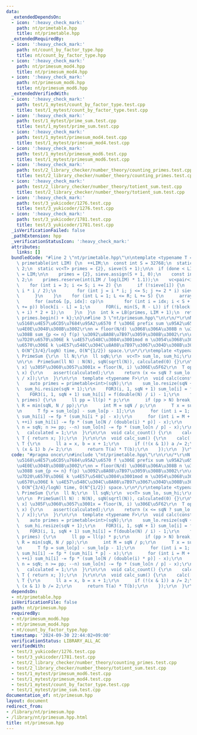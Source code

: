 ```yaml
---
data:
  _extendedDependsOn:
  - icon: ':heavy_check_mark:'
    path: nt/primetable.hpp
    title: nt/primetable.hpp
  _extendedRequiredBy:
  - icon: ':heavy_check_mark:'
    path: nt/count_by_factor_type.hpp
    title: nt/count_by_factor_type.hpp
  - icon: ':heavy_check_mark:'
    path: nt/primesum_mod4.hpp
    title: nt/primesum_mod4.hpp
  - icon: ':heavy_check_mark:'
    path: nt/primesum_mod6.hpp
    title: nt/primesum_mod6.hpp
  _extendedVerifiedWith:
  - icon: ':heavy_check_mark:'
    path: test/1_mytest/count_by_factor_type.test.cpp
    title: test/1_mytest/count_by_factor_type.test.cpp
  - icon: ':heavy_check_mark:'
    path: test/1_mytest/prime_sum.test.cpp
    title: test/1_mytest/prime_sum.test.cpp
  - icon: ':heavy_check_mark:'
    path: test/1_mytest/primesum_mod4.test.cpp
    title: test/1_mytest/primesum_mod4.test.cpp
  - icon: ':heavy_check_mark:'
    path: test/1_mytest/primesum_mod6.test.cpp
    title: test/1_mytest/primesum_mod6.test.cpp
  - icon: ':heavy_check_mark:'
    path: test/2_library_checker/number_theory/counting_primes.test.cpp
    title: test/2_library_checker/number_theory/counting_primes.test.cpp
  - icon: ':heavy_check_mark:'
    path: test/2_library_checker/number_theory/totient_sum.test.cpp
    title: test/2_library_checker/number_theory/totient_sum.test.cpp
  - icon: ':heavy_check_mark:'
    path: test/3_yukicoder/1276.test.cpp
    title: test/3_yukicoder/1276.test.cpp
  - icon: ':heavy_check_mark:'
    path: test/3_yukicoder/1781.test.cpp
    title: test/3_yukicoder/1781.test.cpp
  _isVerificationFailed: false
  _pathExtension: hpp
  _verificationStatusIcon: ':heavy_check_mark:'
  attributes:
    links: []
  bundledCode: "#line 2 \"nt/primetable.hpp\"\n\ntemplate <typename T = int>\nvc<T>\
    \ primetable(int LIM) {\n  ++LIM;\n  const int S = 32768;\n  static int done =\
    \ 2;\n  static vc<T> primes = {2}, sieve(S + 1);\n\n  if (done < LIM) {\n    done\
    \ = LIM;\n\n    primes = {2}, sieve.assign(S + 1, 0);\n    const int R = LIM /\
    \ 2;\n    primes.reserve(int(LIM / log(LIM) * 1.1));\n    vc<pair<int, int>> cp;\n\
    \    for (int i = 3; i <= S; i += 2) {\n      if (!sieve[i]) {\n        cp.eb(i,\
    \ i * i / 2);\n        for (int j = i * i; j <= S; j += 2 * i) sieve[j] = 1;\n\
    \      }\n    }\n    for (int L = 1; L <= R; L += S) {\n      array<bool, S> block{};\n\
    \      for (auto& [p, idx]: cp)\n        for (int i = idx; i < S + L; idx = (i\
    \ += p)) block[i - L] = 1;\n      FOR(i, min(S, R - L)) if (!block[i]) primes.eb((L\
    \ + i) * 2 + 1);\n    }\n  }\n  int k = LB(primes, LIM + 1);\n  return {primes.begin(),\
    \ primes.begin() + k};\n}\n#line 3 \"nt/primesum.hpp\"\n\r\n/*\r\nN \u3068\u5B8C\
    \u5168\u4E57\u6CD5\u7684\u95A2\u6570 f \u306E prefix sum \u95A2\u6570 F \u3092\
    \u4E0E\u3048\u308B\u3002\r\nn = floor(N/d) \u3068\u306A\u308B n \u306B\u5BFE\u3059\
    \u308B sum_{p <= n} f(p) \u3092\u8A08\u7B97\u3059\u308B\u3002\r\n\u7279\u306B\u3001\
    \u7D20\u6570\u306E k \u4E57\u548C\u3084\u3001mod m \u3054\u3068\u3067\u306E\u7D20\
    \u6570\u306E k \u4E57\u548C\u304C\u8A08\u7B97\u3067\u304D\u308B\u3002\r\nComplexity:\
    \ O(N^{3/4}/logN) time, O(N^{1/2}) space.\r\n*/\r\ntemplate <typename T>\r\nstruct\
    \ PrimeSum {\r\n  ll N;\r\n  ll sqN;\r\n  vc<T> sum_lo, sum_hi;\r\n  bool calculated;\r\
    \n\r\n  PrimeSum(ll N) : N(N), sqN(sqrtl(N)), calculated(0) {}\r\n\r\n  // [1,\
    \ x] \u305F\u3060\u3057\u3001x = floor(N, i) \u306E\u5F62\r\n  T operator[](ll\
    \ x) {\r\n    assert(calculated);\r\n    return (x <= sqN ? sum_lo[x] : sum_hi[double(N)\
    \ / x]);\r\n  }\r\n\r\n  template <typename F>\r\n  void calc(const F f) {\r\n\
    \    auto primes = primetable<int>(sqN);\r\n    sum_lo.resize(sqN + 1);\r\n  \
    \  sum_hi.resize(sqN + 1);\r\n    FOR3(i, 1, sqN + 1) sum_lo[i] = f(i) - 1;\r\n\
    \    FOR3(i, 1, sqN + 1) sum_hi[i] = f(double(N) / i) - 1;\r\n    for (int p:\
    \ primes) {\r\n      ll pp = ll(p) * p;\r\n      if (pp > N) break;\r\n      int\
    \ R = min(sqN, N / pp);\r\n      int M = sqN / p;\r\n      T x = sum_lo[p - 1];\r\
    \n      T fp = sum_lo[p] - sum_lo[p - 1];\r\n      for (int i = 1; i <= M; ++i)\
    \ sum_hi[i] -= fp * (sum_hi[i * p] - x);\r\n      for (int i = M + 1; i <= R;\
    \ ++i) sum_hi[i] -= fp * (sum_lo[N / (double(i) * p)] - x);\r\n      for (int\
    \ n = sqN; n >= pp; --n) sum_lo[n] -= fp * (sum_lo[n / p] - x);\r\n    }\r\n \
    \   calculated = 1;\r\n  }\r\n\r\n  void calc_count() {\r\n    calc([](ll x) ->\
    \ T { return x; });\r\n  }\r\n\r\n  void calc_sum() {\r\n    calc([](ll x) ->\
    \ T {\r\n      ll a = x, b = x + 1;\r\n      if (!(x & 1)) a /= 2;\r\n      if\
    \ (x & 1) b /= 2;\r\n      return T(a) * T(b);\r\n    });\r\n  }\r\n};\n"
  code: "#pragma once\r\n#include \"nt/primetable.hpp\"\r\n\r\n/*\r\nN \u3068\u5B8C\
    \u5168\u4E57\u6CD5\u7684\u95A2\u6570 f \u306E prefix sum \u95A2\u6570 F \u3092\
    \u4E0E\u3048\u308B\u3002\r\nn = floor(N/d) \u3068\u306A\u308B n \u306B\u5BFE\u3059\
    \u308B sum_{p <= n} f(p) \u3092\u8A08\u7B97\u3059\u308B\u3002\r\n\u7279\u306B\u3001\
    \u7D20\u6570\u306E k \u4E57\u548C\u3084\u3001mod m \u3054\u3068\u3067\u306E\u7D20\
    \u6570\u306E k \u4E57\u548C\u304C\u8A08\u7B97\u3067\u304D\u308B\u3002\r\nComplexity:\
    \ O(N^{3/4}/logN) time, O(N^{1/2}) space.\r\n*/\r\ntemplate <typename T>\r\nstruct\
    \ PrimeSum {\r\n  ll N;\r\n  ll sqN;\r\n  vc<T> sum_lo, sum_hi;\r\n  bool calculated;\r\
    \n\r\n  PrimeSum(ll N) : N(N), sqN(sqrtl(N)), calculated(0) {}\r\n\r\n  // [1,\
    \ x] \u305F\u3060\u3057\u3001x = floor(N, i) \u306E\u5F62\r\n  T operator[](ll\
    \ x) {\r\n    assert(calculated);\r\n    return (x <= sqN ? sum_lo[x] : sum_hi[double(N)\
    \ / x]);\r\n  }\r\n\r\n  template <typename F>\r\n  void calc(const F f) {\r\n\
    \    auto primes = primetable<int>(sqN);\r\n    sum_lo.resize(sqN + 1);\r\n  \
    \  sum_hi.resize(sqN + 1);\r\n    FOR3(i, 1, sqN + 1) sum_lo[i] = f(i) - 1;\r\n\
    \    FOR3(i, 1, sqN + 1) sum_hi[i] = f(double(N) / i) - 1;\r\n    for (int p:\
    \ primes) {\r\n      ll pp = ll(p) * p;\r\n      if (pp > N) break;\r\n      int\
    \ R = min(sqN, N / pp);\r\n      int M = sqN / p;\r\n      T x = sum_lo[p - 1];\r\
    \n      T fp = sum_lo[p] - sum_lo[p - 1];\r\n      for (int i = 1; i <= M; ++i)\
    \ sum_hi[i] -= fp * (sum_hi[i * p] - x);\r\n      for (int i = M + 1; i <= R;\
    \ ++i) sum_hi[i] -= fp * (sum_lo[N / (double(i) * p)] - x);\r\n      for (int\
    \ n = sqN; n >= pp; --n) sum_lo[n] -= fp * (sum_lo[n / p] - x);\r\n    }\r\n \
    \   calculated = 1;\r\n  }\r\n\r\n  void calc_count() {\r\n    calc([](ll x) ->\
    \ T { return x; });\r\n  }\r\n\r\n  void calc_sum() {\r\n    calc([](ll x) ->\
    \ T {\r\n      ll a = x, b = x + 1;\r\n      if (!(x & 1)) a /= 2;\r\n      if\
    \ (x & 1) b /= 2;\r\n      return T(a) * T(b);\r\n    });\r\n  }\r\n};"
  dependsOn:
  - nt/primetable.hpp
  isVerificationFile: false
  path: nt/primesum.hpp
  requiredBy:
  - nt/primesum_mod6.hpp
  - nt/primesum_mod4.hpp
  - nt/count_by_factor_type.hpp
  timestamp: '2024-09-30 22:44:02+09:00'
  verificationStatus: LIBRARY_ALL_AC
  verifiedWith:
  - test/3_yukicoder/1276.test.cpp
  - test/3_yukicoder/1781.test.cpp
  - test/2_library_checker/number_theory/counting_primes.test.cpp
  - test/2_library_checker/number_theory/totient_sum.test.cpp
  - test/1_mytest/primesum_mod6.test.cpp
  - test/1_mytest/primesum_mod4.test.cpp
  - test/1_mytest/count_by_factor_type.test.cpp
  - test/1_mytest/prime_sum.test.cpp
documentation_of: nt/primesum.hpp
layout: document
redirect_from:
- /library/nt/primesum.hpp
- /library/nt/primesum.hpp.html
title: nt/primesum.hpp
---
```

